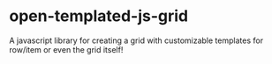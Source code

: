 # open-templated-js-grid
A javascript library for creating a grid with customizable templates for row/item or even the grid itself!
